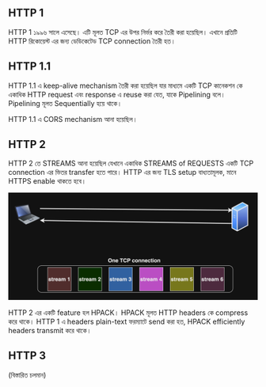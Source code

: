 ## HTTP 1

HTTP 1 ১৯৯৬ সালে এসেছে। এটি মূলত TCP এর উপর নির্ভর করে তৈরী করা হয়েছিল। এখানে প্রতিটি HTTP রিকোয়েস্ট এর জন্য ডেডিকেটেড TCP connection তৈরী হত।

## HTTP 1.1

HTTP 1.1 এ keep-alive mechanism তৈরী করা হয়েছিল যার মাধ্যমে একটি TCP কানেকশন কে একাধিক HTTP request এবং response এ reuse করা যেত, যাকে Pipelining বলে। Pipelining মূলত Sequentially হয়ে থাকে।

HTTP 1.1 এ CORS mechanism আনা হয়েছিল।

## HTTP 2

HTTP 2 তে STREAMS আনা হয়েছিল যেখানে একাধিক STREAMS of REQUESTS একটি TCP connection এর ভিতর transfer হতে পারে। HTTP এর জন্য TLS setup বাধ্যতামূলক, মানে HTTPS enable থাকতে হবে। 

<p align="center">
  <img src="./images/http-2.png" alt="http 2">
</p>

HTTP 2 এর একটি feature হল HPACK। HPACK মূলত HTTP headers কে compress করে থাকে। HTTP 1 এ headers plain-text ফরম্যাটে send করা হত, HPACK efficiently headers transmit করে থাকে। 

## HTTP 3

(বিস্তারিত চলমান)

